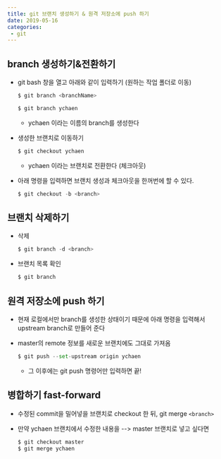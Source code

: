```yaml
---
title: git 브랜치 생성하기 & 원격 저장소에 push 하기
date: 2019-05-16
categories:
 - git
---
```




## branch 생성하기&전환하기

- git bash 창을 열고 아래와 같이 입력하기 (원하는 작업 폴더로 이동)

  ```python
  $ git branch <branchName>
  ```

  ```python
  $ git branch ychaen
  ```

  - ychaen 이라는 이름의 branch를 생성한다

- 생성한 브랜치로 이동하기

  ```python
  $ git checkout ychaen
  ```

  - ychaen 이라는 브랜치로 전환한다 (체크아웃)

- 아래 명령을 입력하면 브랜치 생성과 체크아웃을 한꺼번에 할 수 있다.

  ```python
  $ git checkout -b <branch>
  ```



## 브랜치 삭제하기

- 삭제

  ```python
  $ git branch -d <branch>
  ```

- 브랜치 목록 확인

  ```python
  $ git branch
  ```

  



## 원격 저장소에 push 하기

- 현재 로컬에서만 branch를 생성한 상태이기 때문에 아래 명령을 입력해서 upstream branch로 만들어 준다

- master의 remote 정보를 새로운 브랜치에도 그대로 가져옴

  ```python
  $ git push --set-upstream origin ychaen
  ```

  - 그 이후에는 git push 명령어만 입력하면 끝!



## 병합하기 fast-forward

- 수정된 commit을 밀어넣을 브랜치로 checkout 한 뒤, git merge `<branch>`

- 만약 ychaen 브랜치에서 수정한 내용을 -->  master 브랜치로 넣고 싶다면

  ```python
  $ git checkout master
  $ git merge ychaen
  ```

  